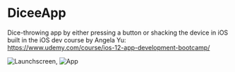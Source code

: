 # DiceeApp
Dice-throwing app by either pressing a button or shacking the device in iOS built in the iOS dev course by Angela Yu: https://www.udemy.com/course/ios-12-app-development-bootcamp/

![Launchscreen](https://user-images.githubusercontent.com/60990368/88097568-a318cb00-cb98-11ea-9e6e-6f9c9a00e668.png), ![App](https://user-images.githubusercontent.com/60990368/88097572-a4e28e80-cb98-11ea-8469-5b794b8cadba.png
)
